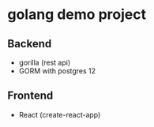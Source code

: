 # golang demo project


## Backend

* gorilla (rest api)
* GORM with postgres 12

## Frontend

* React (create-react-app)